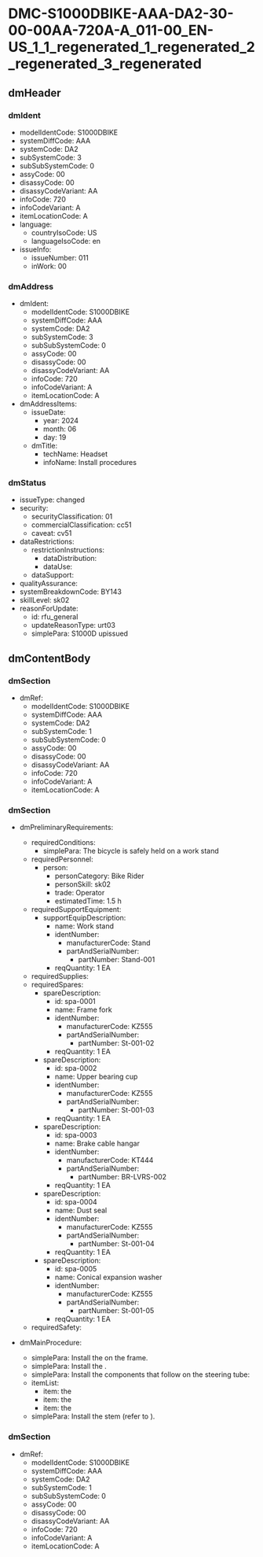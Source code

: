 # DMC-S1000DBIKE-AAA-DA2-30-00-00AA-720A-A_011-00_EN-US_1_1_regenerated_1_regenerated_2_regenerated_3_regenerated

## dmHeader

### dmIdent

*   modelIdentCode: S1000DBIKE
*   systemDiffCode: AAA
*   systemCode: DA2
*   subSystemCode: 3
*   subSubSystemCode: 0
*   assyCode: 00
*   disassyCode: 00
*   disassyCodeVariant: AA
*   infoCode: 720
*   infoCodeVariant: A
*   itemLocationCode: A
*   language:
    *   countryIsoCode: US
    *   languageIsoCode: en
*   issueInfo:
    *   issueNumber: 011
    *   inWork: 00

### dmAddress

*   dmIdent:
    *   modelIdentCode: S1000DBIKE
    *   systemDiffCode: AAA
    *   systemCode: DA2
    *   subSystemCode: 3
    *   subSubSystemCode: 0
    *   assyCode: 00
    *   disassyCode: 00
    *   disassyCodeVariant: AA
    *   infoCode: 720
    *   infoCodeVariant: A
    *   itemLocationCode: A
*   dmAddressItems:
    *   issueDate:
        *   year: 2024
        *   month: 06
        *   day: 19
    *   dmTitle:
        *   techName: Headset
        *   infoName: Install procedures

### dmStatus

*   issueType: changed
*   security:
    *   securityClassification: 01
    *   commercialClassification: cc51
    *   caveat: cv51
*   dataRestrictions:
    *   restrictionInstructions:
        *   dataDistribution:
        *   dataUse:
    *   dataSupport:
*   qualityAssurance:
*   systemBreakdownCode: BY143
*   skillLevel: sk02
*   reasonForUpdate:
    *   id: rfu_general
    *   updateReasonType: urt03
    *   simplePara: S1000D upissued

## dmContentBody

### dmSection

*   dmRef:
    *   modelIdentCode: S1000DBIKE
    *   systemDiffCode: AAA
    *   systemCode: DA2
    *   subSystemCode: 1
    *   subSubSystemCode: 0
    *   assyCode: 00
    *   disassyCode: 00
    *   disassyCodeVariant: AA
    *   infoCode: 720
    *   infoCodeVariant: A
    *   itemLocationCode: A

### dmSection

*   dmPreliminaryRequirements:
    *   requiredConditions:
        *   simplePara: The bicycle is safely held on a work stand
    *   requiredPersonnel:
        *   person:
            *   personCategory: Bike Rider
            *   personSkill: sk02
            *   trade: Operator
            *   estimatedTime: 1.5 h
    *   requiredSupportEquipment:
        *   supportEquipDescription:
            *   name: Work stand
            *   identNumber:
                *   manufacturerCode: Stand
                *   partAndSerialNumber:
                    *   partNumber: Stand-001
            *   reqQuantity: 1 EA
    *   requiredSupplies:
    *   requiredSpares:
        *   spareDescription:
            *   id: spa-0001
            *   name: Frame fork
            *   identNumber:
                *   manufacturerCode: KZ555
                *   partAndSerialNumber:
                    *   partNumber: St-001-02
            *   reqQuantity: 1 EA
        *   spareDescription:
            *   id: spa-0002
            *   name: Upper bearing cup
            *   identNumber:
                *   manufacturerCode: KZ555
                *   partAndSerialNumber:
                    *   partNumber: St-001-03
            *   reqQuantity: 1 EA
        *   spareDescription:
            *   id: spa-0003
            *   name: Brake cable hangar
            *   identNumber:
                *   manufacturerCode: KT444
                *   partAndSerialNumber:
                    *   partNumber: BR-LVRS-002
            *   reqQuantity: 1 EA
        *   spareDescription:
            *   id: spa-0004
            *   name: Dust seal
            *   identNumber:
                *   manufacturerCode: KZ555
                *   partAndSerialNumber:
                    *   partNumber: St-001-04
            *   reqQuantity: 1 EA
        *   spareDescription:
            *   id: spa-0005
            *   name: Conical expansion washer
            *   identNumber:
                *   manufacturerCode: KZ555
                *   partAndSerialNumber:
                    *   partNumber: St-001-05
            *   reqQuantity: 1 EA
    *   requiredSafety:

*   dmMainProcedure:
    *   simplePara: Install the <internalRef internalRefId="spa-0001" internalRefTargetType="irtt06"/> on the frame.
    *   simplePara: Install the <internalRef internalRefId="spa-0002" internalRefTargetType="irtt06"/>.
    *   simplePara: Install the components that follow on the steering tube:
    *   itemList:
        *   item: the <internalRef internalRefId="spa-0003" internalRefTargetType="irtt06"/>
        *   item: the <internalRef internalRefId="spa-0004" internalRefTargetType="irtt06"/>
        *   item: the <internalRef internalRefId="spa-0005" internalRefTargetType="irtt06"/>
    *   simplePara: Install the stem (refer to <internalRef internalRefId="spa-0005" internalRefTargetType="irtt06"/>).

### dmSection

*   dmRef:
    *   modelIdentCode: S1000DBIKE
    *   systemDiffCode: AAA
    *   systemCode: DA2
    *   subSystemCode: 1
    *   subSubSystemCode: 0
    *   assyCode: 00
    *   disassyCode: 00
    *   disassyCodeVariant: AA
    *   infoCode: 720
    *   infoCodeVariant: A
    *   itemLocationCode: A